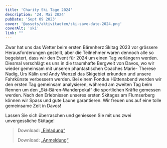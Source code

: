 ```yaml
---
title: 'Charity Ski Tage 2024'
description: '24. Mai 2024'
pubDate: 'Sept 09 2023'
cover: '@assets/aktivitaeten/ski-save-date-2024.png'
coverAlt: 'ski'
link: ""
---
```


Zwar hat uns das Wetter beim ersten Bärenherz Skitag 2023 vor grössere Herausforderungen gestellt, aber die Teilnehmer waren dennoch alle so begeistert, dass wir den Event für 2024 um einen Tag verlängern werden. Diesmal verschlägt es uns in die traumhafte Bergwelt von Davos, wo wir wieder gemeinsam mit unseren phantastischen Coaches Marie- Therese Nadig, Urs Kälin und Andy Wenzel das Skigebiet erkunden und unsere Fahrkünste verbessern werden. Bei einem Fondue Hüttenabend werden wir den ersten Tag gemeinsam analysieren, während am zweiten Tag beim Rennen um den „Ski-Bären-Wanderpokal“ die sportlichen Kräfte gemessen werden. Nach den Erlebnissen unseres ersten Skitages am Flumserberg können wir Spass und gute Laune garantieren. Wir freuen uns auf eine tolle gemeinsame Zeit in Davos!

Lassen Sie sich überraschen und geniessen Sie mit uns zwei unvergessliche Skitage!

> Download: [„Einladung“](/aktivitaeten/baerenherz-charity-skitage-2024.pdf)
>
> Download: [„Anmeldung“](/aktivitaeten/anmeldung-charity-skitage-2024.pdf)
